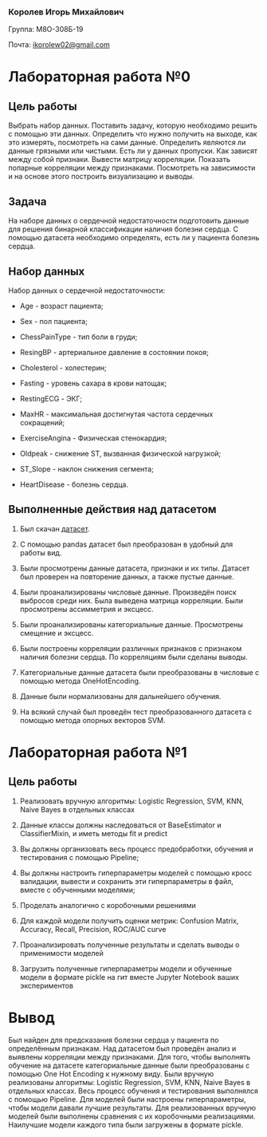 ### Королев Игорь Михайлович
Группа: М8О-308Б-19

Почта: ikorolew02@gmail.com

# Лабораторная работа №0

## Цель работы

Выбрать набор данных. Поставить задачу, которую необходимо решить с помощью эти данных. Определить что нужно получить на выходе, как это измерять, посмотреть на сами данные. Определить являются ли данные грязными или чистыми. Есть ли у данных пропуски. Как зависят между собой признаки. Вывести матрицу корреляции. Показать попарные корреляции между признаками. Посмотреть на зависимости и на основе этого построить визуализацию и выводы.

## Задача

На наборе данных о сердечной недостаточности подготовить данные для решения бинарной классификации наличия болезни сердца. С помощью датасета необходимо определять, есть ли у пациента болезнь сердца.

## Набор данных

Набор данных о сердечной недостаточности:

* Age - возраст пациента;

* Sex - пол пациента;

* ChessPainType - тип боли в груди;

* ResingBP - артериальное давление в состоянии покоя;

* Cholesterol - холестерин;

* Fasting - уровень сахара в крови натощак;

* RestingECG - ЭКГ;

* MaxHR - максимальная достигнутая частота сердечных сокращений;

* ExerciseAngina - Физическая стенокардия;

* Oldpeak - снижение ST, вызванная физической нагрузкой;

* ST_Slope - наклон снижения сегмента;

* HeartDisease - болезнь сердца.

## Выполненные действия над датасетом

1. Был скачан [датасет](https://www.kaggle.com/datasets/fedesoriano/heart-failure-prediction "датасет").

2. С помощью pandas датасет был преобразован в удобный для работы вид.

3. Были просмотрены данные датасета, признаки и их типы. Датасет был проверен на повторение данных, а также пустые данные.

4. Были проанализированы числовые данные. Произведён поиск выбросов среди них. Была выведена матрица корреляции. Были просмотрены ассимметрия и эксцесс.

5. Были проанализированы категориальные данные. Просмотрены смещение и эксцесс.

6. Были построены корреляции различных признаков с признаком наличия болезни сердца. По корреляциям были сделаны выводы.

7. Категориальные данные датасета были преобразованы в числовые с помощью метода OneHotEncoding.

8. Данные были нормализованы для дальнейшего обучения.

9. На всякий случай был проведён тест преобразованного датасета с помощью метода опорных векторов SVM.

# Лабораторная работа №1

## Цель работы 

1. Реализовать вручную алгоритмы: Logistic Regression, SVM, KNN, Naive Bayes в отдельных классах

2.	Данные классы должны наследоваться от BaseEstimator и ClassifierMixin, и иметь методы fit и predict

3. Вы должны организовать весь процесс предобработки, обучения и тестирования с помощью Pipeline;

4.	Вы должны настроить гиперпараметры моделей с помощью кросс валидации, вывести и сохранить эти гиперпараметры в файл, вместе с обученными моделями;

5. Проделать аналогично с коробочными решениями

6.	Для каждой модели получить оценки метрик: Confusion Matrix, Accuracy, Recall, Precision, ROC/AUC curve

7.	Проанализировать полученные результаты и сделать выводы о применимости моделей

8.	Загрузить полученные гиперпараметры модели и обученные модели в формате pickle на гит вместе Jupyter Notebook ваших экспериментов

# Вывод
Был найден для предсказания болезни сердца у пациента по определённым признакам. Над датасетом был проведён анализ и выявлены корреляции между признаками. Для того, чтобы выполнять обучение на датасете категориальные данные были преобразованы с помощью One Hot Encoding к нужному виду. Были вручную реализованы алгоритмы: Logistic Regression, SVM, KNN, Naive Bayes в отдельных классах. Весь процесс обучения и тестирования выполнялся с помощью Pipeline. Для моделей были настроены гиперпараметры, чтобы модели давали лучшие результаты. Для реализованных вручную моделей были выполнены сравнения с их коробочными реализациями. Наилучшие модели каждого типа были загружены в формате pickle.